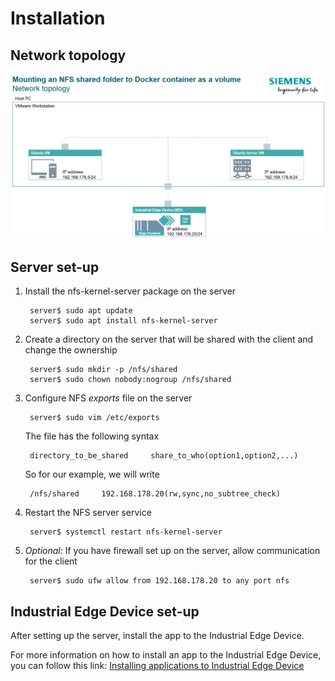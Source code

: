 # Installation

## Network topology

![Network topology](graphics/nfs_network.png)

## Server set-up

1. Install the nfs-kernel-server package on the server

        server$ sudo apt update
        server$ sudo apt install nfs-kernel-server

2. Create a directory on the server that will be shared with the client and change the ownership

        server$ sudo mkdir -p /nfs/shared
        server$ sudo chown nobody:nogroup /nfs/shared

3. Configure NFS *exports* file on the server

        server$ sudo vim /etc/exports
    The file has the following syntax

        directory_to_be_shared     share_to_who(option1,option2,...)
    So for our example, we will write

        /nfs/shared     192.168.178.20(rw,sync,no_subtree_check)

4. Restart the NFS server service

        server$ systemctl restart nfs-kernel-server

5. *Optional:* If you have firewall set up on the server, allow communication for the client

        server$ sudo ufw allow from 192.168.178.20 to any port nfs

## Industrial Edge Device set-up

After setting up the server, install the app to the Industrial Edge Device.

For more information on how to install an app to the Industrial Edge Device, you can follow this link: [Installing applications to Industrial Edge Device](https://github.com/industrial-edge/pingpong-python/blob/main/docs/Installation.md#installing-the-application-to-a-industrial-edge-device)